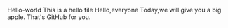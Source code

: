 Hello-world
This is a hello file
Hello,everyone
Today,we will give you a big apple.
That's GitHub for you.
